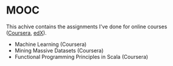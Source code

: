 MOOC
===
This achive contains the assignments I've done for online courses ([Coursera][1], [edX][2]).

* Machine Learning (Coursera)
* Mining Massive Datasets (Coursera)
* Functional Programming Principles in Scala (Coursera)

[1]: https://www.coursera.org/
[2]: https://www.edx.org/